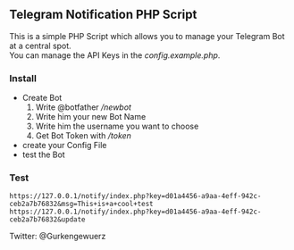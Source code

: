 ## Telegram Notification PHP Script

This is a simple PHP Script which allows you to manage your Telegram Bot at a central spot.  
You can manage the API Keys in the *config.example.php*.  

### Install
- Create Bot
    1. Write @botfather */newbot*
    2. Write him your new Bot Name
    3. Write him the username you want to choose
    4. Get Bot Token with */token*
- create your Config File
- test the Bot

### Test
    https://127.0.0.1/notify/index.php?key=d01a4456-a9aa-4eff-942c-ceb2a7b76832&msg=This+is+a+cool+test
    https://127.0.0.1/notify/index.php?key=d01a4456-a9aa-4eff-942c-ceb2a7b76832&update
  

Twitter: @Gurkengewuerz